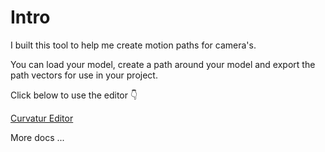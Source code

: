 # Intro

I built this tool to help me create motion paths for camera's.

You can load your model, create a path around your model and export the path vectors for use in your project.

Click below to use the editor 👇

[Curvatur Editor](https://appeltje-c.github.io/tools/curvature/index.html)

More docs ...